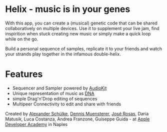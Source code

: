 # Helix - music is in your genes

With this app, you can create a (musical) genetic code that can be shared collaboratively on multiple devices. 
Use it to supplement your live jam, find inspirition when stuck creating new music or simply make a quick loop while on the go.

Build a personal sequence of samples, replicate it to your friends and watch your strands play together in the infamous double-helix.

# Features
* Sequencer and Sampler powered by [AudioKit](http://audiokit.io)
* Unique representation of music as [DNA](https://en.wikipedia.org/wiki/DNA)
* simple Drag'n'Drop editing of sequences
* Multipeer Connectivity to edit and share with friends



Created by [Alexander Schülke](https://twitter.com/aschuelke_), [Dennis Muensterer](https://twitter.com/dnnsmnstrr), [José Rosas](https://twitter.com/peponne9), Daria Matusik, Luca Costanza, Andrea Franzone, Guiseppe Guida - at [Apple Developer Academy](https://www.developeracademy.unina.it/en/) in Naples
